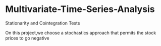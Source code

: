 # Multivariate-Time-Series-Analysis
Stationarity and Cointegration Tests

On this project,we choose a stochastics approach that permits the stock prices to go negative 
